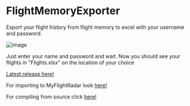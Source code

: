 # FlightMemoryExporter
Export your flight history from flight memory to excel with your username and password.


![image](https://github.com/TobiasUr/FlightMemoryExporter/assets/68461330/c39bf5c8-19a4-40c1-80be-4def006241d3)


Just enter your name and password and wait. Now you should see your flights in "Flights.xlsx" on the location of your choice



<a href="https://github.com/TobiasUr/FlightMemoryExporter/releases/latest">Latest release here!</a>

For importing to MyFlightRadar look <a href="https://github.com/TobiasUr/FlightMemoryExporter/wiki/From-Flight-memory-to-MyFlightRadar">here!</a>

For compiling from source click <a href="https://github.com/TobiasUr/FlightMemoryExporter/wiki/Compiling-from-code">here!</a> 
